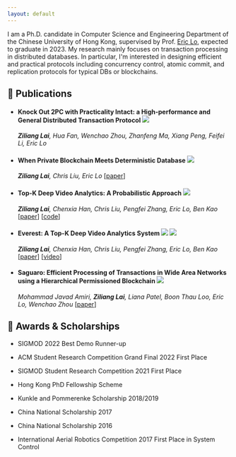 ```yaml
---
layout: default
---
```




I am a Ph.D. candidate in Computer Science and Engineering Department of the Chinese University of Hong Kong, supervised by Prof. [Eric Lo](https://www.cse.cuhk.edu.hk/~ericlo/), expected to graduate in 2023. 
My research mainly focuses on transaction processing in distributed databases. 
In particular, I'm interested in designing efficient and practical protocols including concurrency control, atomic commit, and replication protocols for typical DBs or blockchains. 

## :book: Publications

- #### Knock Out 2PC with Practicality Intact: a High-performance and General Distributed Transaction Protocol ![](https://img.shields.io/badge/ICDE_2023-blue)

  ***Ziliang Lai**, Hua Fan, Wenchao Zhou, Zhanfeng Ma, Xiang Peng, Feifei Li, Eric Lo*

- #### When Private Blockchain Meets Deterministic Database ![](https://img.shields.io/badge/SIGMOD_2023-blue)

  ***Ziliang Lai**, Chris Liu, Eric Lo*
  [[paper](https://arxiv.org/abs/2211.15163)]

- #### Top-K Deep Video Analytics: A Probabilistic Approach ![](https://img.shields.io/badge/SIGMOD_2021-blue) 

  ***Ziliang Lai**, Chenxia Han, Chris Liu, Pengfei Zhang, Eric Lo, Ben Kao*
  [[paper](https://dl.acm.org/doi/abs/10.1145/3448016.3452786)]
  [[code](https://github.com/everest-project/everest)]

- #### Everest: A Top-K Deep Video Analytics System ![](https://img.shields.io/badge/SIGMOD_2022-blue) ![](https://img.shields.io/badge/Best_Demo_Runner_up-red) 

  ***Ziliang Lai**, Chenxia Han, Chris Liu, Pengfei Zhang, Eric Lo, Ben Kao*
  [[paper](https://dl.acm.org/doi/10.1145/3514221.3520151)]
  [[video](https://www.youtube.com/watch?v=iR4wxVi0yVU)]

- #### Saguaro: Efficient Processing of Transactions in Wide Area Networks using a Hierarchical Permissioned Blockchain ![](https://img.shields.io/badge/ICDE_2023-blue) 

  *Mohammad Javad Amiri, **Ziliang Lai**, Liana Patel, Boon Thau Loo, Eric Lo, Wenchao Zhou*
  [[paper](https://arxiv.org/abs/2101.08819)]

## :medal_sports: Awards & Scholarships

* SIGMOD 2022 Best Demo Runner-up

* ACM Student Research Competition Grand Final 2022 First Place

* SIGMOD Student Research Competition 2021 First Place

* Hong Kong PhD Fellowship Scheme

* Kunkle and Pommerenke Scholarship 2018/2019

* China National Scholarship 2017

* China National Scholarship 2016

* International Aerial Robotics Competition 2017 First Place in System Control
